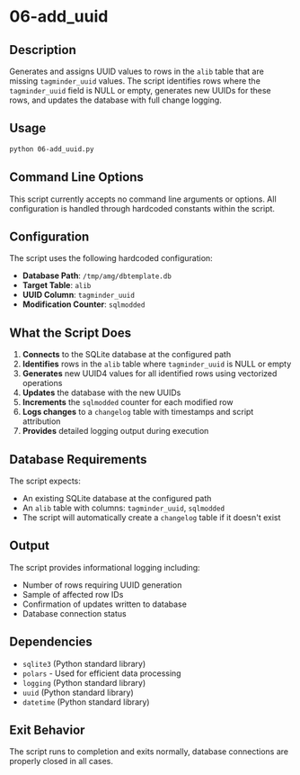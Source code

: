 # 06-add_uuid

## Description

Generates and assigns UUID values to rows in the `alib` table that are missing `tagminder_uuid` values. The script identifies rows where the `tagminder_uuid` field is NULL or empty, generates new UUIDs for these rows, and updates the database with full change logging.

## Usage

```bash
python 06-add_uuid.py
```

## Command Line Options

This script currently accepts no command line arguments or options. All configuration is handled through hardcoded constants within the script.

## Configuration

The script uses the following hardcoded configuration:

- **Database Path**: `/tmp/amg/dbtemplate.db`
- **Target Table**: `alib`
- **UUID Column**: `tagminder_uuid`
- **Modification Counter**: `sqlmodded`

## What the Script Does

1. **Connects** to the SQLite database at the configured path
2. **Identifies** rows in the `alib` table where `tagminder_uuid` is NULL or empty
3. **Generates** new UUID4 values for all identified rows using vectorized operations
4. **Updates** the database with the new UUIDs
5. **Increments** the `sqlmodded` counter for each modified row
6. **Logs changes** to a `changelog` table with timestamps and script attribution
7. **Provides** detailed logging output during execution

## Database Requirements

The script expects:
- An existing SQLite database at the configured path
- An `alib` table with columns: `tagminder_uuid`, `sqlmodded`
- The script will automatically create a `changelog` table if it doesn't exist

## Output

The script provides informational logging including:
- Number of rows requiring UUID generation
- Sample of affected row IDs
- Confirmation of updates written to database
- Database connection status

## Dependencies

- `sqlite3` (Python standard library)
- `polars` - Used for efficient data processing
- `logging` (Python standard library)
- `uuid` (Python standard library)
- `datetime` (Python standard library)

## Exit Behavior

The script runs to completion and exits normally, database connections are properly closed in all cases.
